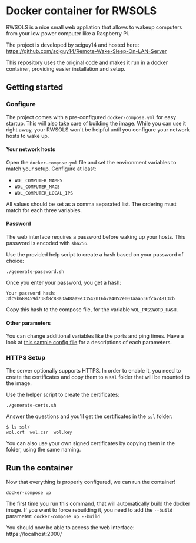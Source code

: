# Docker container for RWSOLS

RWSOLS is a nice small web appliation that allows to wakeup computers from your low power computer like a Raspberry Pi.

The project is developed by sciguy14 and hosted here: https://github.com/sciguy14/Remote-Wake-Sleep-On-LAN-Server

This repository uses the original code and makes it run in a docker container, providing easier installation and setup.

## Getting started

### Configure

The project comes with a pre-configured `docker-compose.yml` for easy startup. This will also take care of building the image.
While you can use it right away, your RWSOLS won't be helpful until you configure your network hosts to wake up.

#### Your network hosts

Open the `docker-compose.yml` file and set the environment variables to match your setup. Configure at least:

* `WOL_COMPUTER_NAMES`
* `WOL_COMPUTER_MACS`
* `WOL_COMPUTER_LOCAL_IPS`

All values should be set as a comma separated list. The ordering must match for each three variables.

#### Password

The web interface requires a password before waking up your hosts. This password is encoded with `sha256`.

Use the provided help script to create a hash based on your password of choice:

```
./generate-password.sh
```

Once you enter your password, you get a hash:

```
Your password hash: 3fc9b689459d738f8c88a3a48aa9e33542016b7a4052e001aaa536fca74813cb
```

Copy this hash to the compose file, for the variable `WOL_PASSWORD_HASH`.

#### Other parameters

You can change additional variables like the ports and ping times. Have a look at [this sample config file](https://github.com/sciguy14/Remote-Wake-Sleep-On-LAN-Server/blob/master/config_sample.php) for a descriptions of each parameters.

### HTTPS Setup

The server optionally supports HTTPS. In order to enable it, you need to create the certificates and copy them to a `ssl` folder that will be mounted to the image.

Use the helper script to create the certificates:

```
./generate-certs.sh
```

Answer the questions and you'll get the certificates in the `ssl` folder:

```
$ ls ssl/
wol.crt  wol.csr  wol.key
```

You can also use your own signed certificates by copying them in the folder, using the same naming.

## Run the container

Now that everything is properly configured, we can run the container!

```
docker-compose up
```

The first time you run this command, that will automatically build the docker image. If you want to force rebuilding it, you need to add the `--build` parameter: `docker-compose up --build`

You should now be able to access the web interface: https://localhost:2000/
